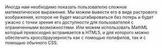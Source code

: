 Иногда нам необходимо показать пользователю сложное математическое выражение.
Мы можем вывести его в виде растрового изображения, которое не будет масштабироваться
без потерь и будет ужасно с точки зрения его доступности для пользователей с
ограниченными возможностями. Или можем использовать MathML который превосходно
встраивается в HTML5, и для которого можно обеспечить кроссбраузерность как с
помощью полифилов, так и с помощью обычного CSS.